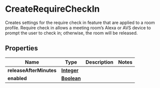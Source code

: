 

# CreateRequireCheckIn

Creates settings for the require check in feature that are applied to a room profile. Require check in allows a meeting room’s Alexa or AVS device to prompt the user to check in; otherwise, the room will be released.

## Properties

| Name | Type | Description | Notes |
|------------ | ------------- | ------------- | -------------|
|**releaseAfterMinutes** | [**Integer**](Integer.md) |  |  |
|**enabled** | [**Boolean**](Boolean.md) |  |  |



